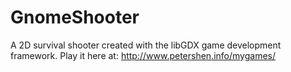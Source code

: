 # GnomeShooter
A 2D survival shooter created with the libGDX game development framework. Play it here at: http://www.petershen.info/mygames/
